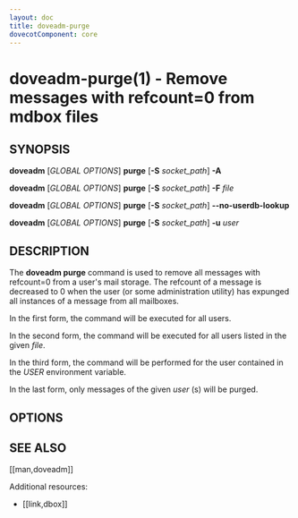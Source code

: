 ```yaml
---
layout: doc
title: doveadm-purge
dovecotComponent: core
---
```


# doveadm-purge(1) - Remove messages with refcount=0 from mdbox files

## SYNOPSIS

**doveadm** [*GLOBAL OPTIONS*] **purge**
  [**-S** *socket_path*]
  **-A**

**doveadm** [*GLOBAL OPTIONS*] **purge**
  [**-S** *socket_path*]
  **-F** *file*

**doveadm** [*GLOBAL OPTIONS*] **purge**
  [**-S** *socket_path*]
  **\-\-no-userdb-lookup**

**doveadm** [*GLOBAL OPTIONS*] **purge**
  [**-S** *socket_path*]
  **-u** *user*

## DESCRIPTION

The **doveadm purge** command is used to remove all messages with
refcount=0 from a user's mail storage. The refcount of a message is
decreased to 0 when the user (or some administration utility) has
expunged all instances of a message from all mailboxes.

In the first form, the command will be executed for all users.

In the second form, the command will be executed for all users listed in
the given *file*.

In the third form, the command will be performed for the user contained in the
*USER* environment variable.


In the last form, only messages of the given *user* (s) will be purged.

<!-- @include: global-options.inc -->

## OPTIONS

<!-- @include: option-A.inc -->

<!-- @include: option-F-file.inc -->

<!-- @include: option-no-userdb-lookup.inc -->

<!-- @include: option-S-socket.inc -->

<!-- @include: option-u-user.inc -->


<!-- @include: reporting-bugs.inc -->

## SEE ALSO

[[man,doveadm]]

Additional resources:

- [[link,dbox]]
